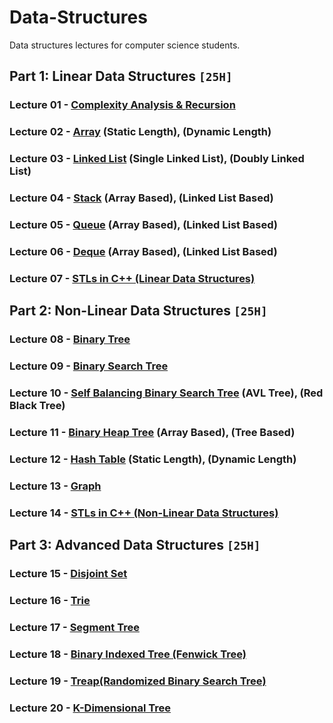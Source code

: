 # Data-Structures
Data structures lectures for computer science students.
 
## Part 1: Linear Data Structures `[25H]`

### Lecture 01 - [Complexity Analysis & Recursion](https://github.com/cs-MohamedAyman/Data-Structures/tree/master/Lecture%2001%20-%20Complexity%20Analysis%20%26%20Recursion)
### Lecture 02 - [Array](https://github.com/cs-MohamedAyman/Data-Structures/tree/master/Lecture%2002%20-%20Array) (Static Length), (Dynamic Length)
### Lecture 03 - [Linked List](https://github.com/cs-MohamedAyman/Data-Structures/tree/master/Lecture%2003%20-%20Linked%20List) (Single Linked List), (Doubly Linked List)
### Lecture 04 - [Stack](https://github.com/cs-MohamedAyman/Data-Structures/tree/master/Lecture%2004%20-%20Stack) (Array Based), (Linked List Based)
### Lecture 05 - [Queue](https://github.com/cs-MohamedAyman/Data-Structures/tree/master/Lecture%2005%20-%20Queue) (Array Based), (Linked List Based)
### Lecture 06 - [Deque](https://github.com/cs-MohamedAyman/Data-Structures/tree/master/Lecture%2006%20-%20Deque) (Array Based), (Linked List Based)
### Lecture 07 - [STLs in C++ (Linear Data Structures)](https://github.com/cs-MohamedAyman/Data-Structures/tree/master/Lecture%2007%20-%20STL%20in%20C%2B%2B%20(Linear%20Data%20Structures))

## Part 2: Non-Linear Data Structures `[25H]`
 
### Lecture 08 - [Binary Tree](https://github.com/cs-MohamedAyman/Data-Structures/tree/master/Lecture%2008%20-%20Binary%20Tree)
### Lecture 09 - [Binary Search Tree](https://github.com/cs-MohamedAyman/Data-Structures/tree/master/Lecture%2009%20-%20Binary%20Search%20Tree)
### Lecture 10 - [Self Balancing Binary Search Tree](https://github.com/cs-MohamedAyman/Data-Structures/tree/master/Lecture%2010%20-%20Self%20Balancing%20Binary%20Search%20Tree) (AVL Tree), (Red Black Tree)
### Lecture 11 - [Binary Heap Tree](https://github.com/cs-MohamedAyman/Data-Structures/tree/master/Lecture%2011%20-%20Binary%20Heap%20Tree) (Array Based), (Tree Based)
### Lecture 12 - [Hash Table](https://github.com/cs-MohamedAyman/Data-Structures/tree/master/Lecture%2012%20-%20Hash%20Table) (Static Length), (Dynamic Length)
### Lecture 13 - [Graph](https://github.com/cs-MohamedAyman/Data-Structures/tree/master/Lecture%2013%20-%20Graph)
### Lecture 14 - [STLs in C++ (Non-Linear Data Structures)](https://github.com/cs-MohamedAyman/Data-Structures/tree/master/Lecture%2014%20-%20STL%20in%20C%2B%2B%20(Non-Linear%20Data%20Structures))

## Part 3: Advanced Data Structures `[25H]`

### Lecture 15 - [Disjoint Set]()
### Lecture 16 - [Trie]()
### Lecture 17 - [Segment Tree]()
### Lecture 18 - [Binary Indexed Tree (Fenwick Tree)]()
### Lecture 19 - [Treap(Randomized Binary Search Tree)]()
### Lecture 20 - [K-Dimensional Tree]()
